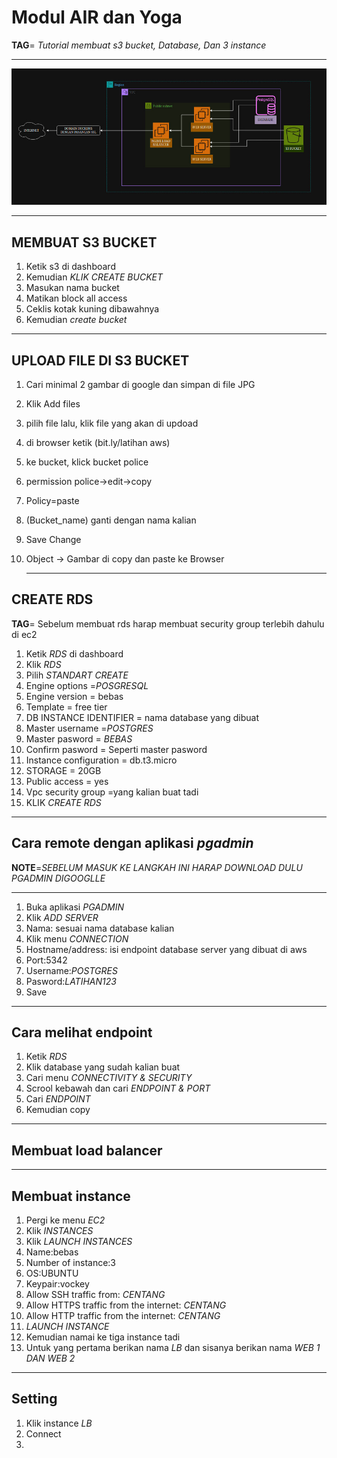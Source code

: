# Modul AIR dan Yoga
**TAG**= *Tutorial membuat s3 bucket, Database, Dan 3 instance*

---

![ftoo gambar](https://github.com/Airlangga-cihuy/modul/blob/main/topologi.jpg?raw=true)

---

## MEMBUAT S3 BUCKET

1. Ketik s3 di dashboard
2. Kemudian *KLIK CREATE BUCKET*
3. Masukan nama bucket
4. Matikan block all access
5. Ceklis kotak kuning dibawahnya
6. Kemudian *create bucket*

---

## UPLOAD FILE DI S3 BUCKET
1. Cari minimal 2 gambar di google dan simpan di file JPG
2. Klik Add files
3. pilih file lalu, klik file yang akan di updoad
4. di browser ketik (bit.ly/latihan aws)
5. ke bucket, klick bucket police
6. permission police->edit->copy
7. Policy=paste
8. (Bucket_name) ganti dengan nama kalian
9. Save Change 
10. Object -> Gambar di copy dan paste ke Browser

    ---

 ## CREATE RDS
**TAG**= Sebelum membuat rds harap membuat security group terlebih dahulu di ec2
 1. Ketik *RDS* di dashboard
 2. Klik *RDS*
 3. Pilih *STANDART CREATE*
 4. Engine options =*POSGRESQL*
 5. Engine version = bebas
 6. Template = free tier
 7. DB INSTANCE IDENTIFIER = nama database yang dibuat
 8. Master username =*POSTGRES*
 9. Master pasword = *BEBAS*
 10. Confirm pasword = Seperti master pasword
 11. Instance configuration = db.t3.micro
 12. STORAGE = 20GB
 13. Public access = yes
 14. Vpc security group =yang kalian buat tadi
 15. KLIK *CREATE RDS*

---

## Cara remote dengan aplikasi *pgadmin*
**NOTE**=*SEBELUM MASUK KE LANGKAH INI HARAP DOWNLOAD DULU PGADMIN DIGOOGLLE*

---

1. Buka aplikasi *PGADMIN*
2. Klik *ADD SERVER*
3. Nama: sesuai nama database kalian
4. Klik menu *CONNECTION*
5. Hostname/address: isi endpoint database server yang dibuat di aws
6. Port:5342
7. Username:*POSTGRES*
8. Pasword:*LATIHAN123*
9. Save

 ---

 ## Cara melihat endpoint
 1. Ketik *RDS*
 2. Klik database yang sudah kalian buat
 3. Cari menu *CONNECTIVITY & SECURITY*
 4. Scrool kebawah dan cari *ENDPOINT & PORT*
 5. Cari *ENDPOINT*
 6. Kemudian copy

---

## Membuat load balancer

---
## Membuat instance
1. Pergi ke menu *EC2*
2. Klik *INSTANCES*
3. Klik *LAUNCH INSTANCES*
4. Name:bebas
5. Number of instance:3
6. OS:UBUNTU
7. Keypair:vockey
8. Allow SSH traffic from: *CENTANG*
9. Allow HTTPS traffic from the internet: *CENTANG*
10. Allow HTTP traffic from the internet: *CENTANG*
11. *LAUNCH INSTANCE*
12. Kemudian namai ke tiga instance tadi
13. Untuk yang pertama berikan nama *LB* dan sisanya berikan nama *WEB 1 DAN WEB 2*

---

## Setting
1. Klik instance *LB*
2. Connect
3. 






